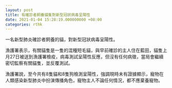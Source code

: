 ```yaml
---
layout: post
title: 有確診者飼養貓隻對新型冠狀病毒呈陽性
date: 2021-01-04 15:28:19.000000000 +08:00
categories: rthk
---
```


一名新型肺炎確診者飼養的貓，對新型冠狀病毒呈陽性。

漁護署表示，有關貓隻是一隻的混種短毛貓，與早前確診的主人住在藍田，貓隻上月27日被送到漁護署檢疫，病毒測試呈陽性反應，但沒有任何病徵，當局會繼續密切監察有關貓隻，並反覆測試。

漁護署說，至今共有8隻貓和8隻狗檢測呈陽性，強調現時未有證據顯示，寵物在人類感染新型肺炎中扮演傳播角色，寵物主人不論任何情況，都不應棄養寵物。
